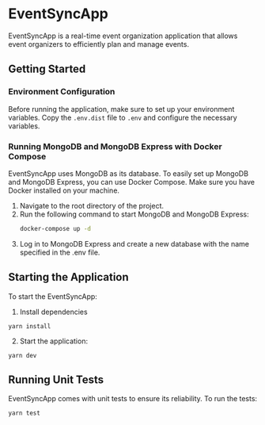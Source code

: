 # EventSyncApp

EventSyncApp is a real-time event organization application that allows event organizers to efficiently plan and manage events.

## Getting Started

### Environment Configuration

Before running the application, make sure to set up your environment variables. Copy the `.env.dist` file to `.env` and configure the necessary variables.

### Running MongoDB and MongoDB Express with Docker Compose

EventSyncApp uses MongoDB as its database. To easily set up MongoDB and MongoDB Express, you can use Docker Compose. Make sure you have Docker installed on your machine.

1. Navigate to the root directory of the project.
2. Run the following command to start MongoDB and MongoDB Express:
   ```bash
   docker-compose up -d
   ```
3. Log in to MongoDB Express and create a new database with the name specified in the .env file.

## Starting the Application

To start the EventSyncApp:

1. Install dependencies
```
yarn install
```
2. Start the application:
```
yarn dev
```

## Running Unit Tests
EventSyncApp comes with unit tests to ensure its reliability. To run the tests:
```
yarn test
```
